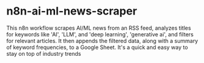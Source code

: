 # n8n-ai-ml-news-scraper
This n8n workflow scrapes AI/ML news from an RSS feed, analyzes titles for keywords like 'AI', 'LLM', and 'deep learning', 'generative ai', and filters for relevant articles. It then appends the filtered data, along with a summary of keyword frequencies, to a Google Sheet. It's a quick and easy way to stay on top of industry trends
